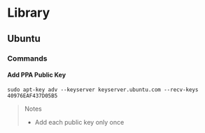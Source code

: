 # Library


## Ubuntu


### Commands


#### Add PPA Public Key

`sudo apt-key adv --keyserver keyserver.ubuntu.com --recv-keys 40976EAF437D05B5`

> Notes
>  - Add each public key only once
